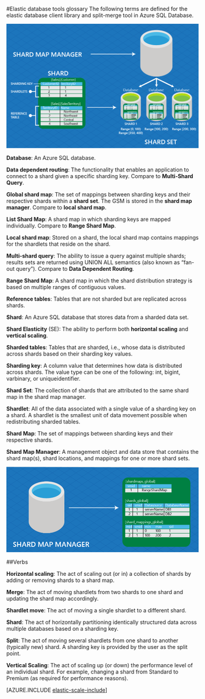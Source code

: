 <properties 
    pageTitle="Elastic database tools glossary" 
    description="Explanation of terms used for elastic database tools" 
    services="sql-database" 
    documentationCenter="" 
    manager="jeffreyg" 
    authors="sidneyh" 
    editor=""/>

<tags 
    ms.service="sql-database" 
    ms.workload="sql-database" 
    ms.tgt_pltfrm="na" 
    ms.devlang="na" 
    ms.topic="article" 
    ms.date="04/17/2015" 
    ms.author="sidneyh"/>

#Elastic database tools glossary
The following terms are defined for the elastic database client library and split-merge tool in Azure SQL Database.

![Elastic Scale terms][1]

**Database**: An Azure SQL database. 

**Data dependent routing**: The functionality that enables an application to connect to a shard given a specific sharding key. Compare to **Multi-Shard Query**.

**Global shard map**: The set of mappings between sharding keys and their respective shards within a **shard set**. The GSM is stored in the **shard map manager**. Compare to **local shard map**.

**List Shard Map**: A shard map in which sharding keys are mapped individually. Compare to **Range Shard Map**.   

**Local shard map**: Stored on a shard, the local shard map contains mappings for the shardlets that reside on the shard.


**Multi-shard query**: The ability to issue a query against multiple shards; results sets are returned using UNION ALL semantics (also known as “fan-out query”). Compare to **Data Dependent Routing**.

**Range Shard Map**: A shard map in which the shard distribution strategy is based on multiple ranges of contiguous values. 


**Reference tables**: Tables that are not sharded but are replicated across shards. 

**Shard**: An Azure SQL database that stores data from a sharded data set. 

**Shard Elasticity** (SE): The ability to perform both **horizontal scaling** and **vertical scaling**.

**Sharded tables**: Tables that are sharded, i.e., whose data is distributed across shards based on their sharding key values. 

**Sharding key**: A column value that determines how data is distributed across shards. The value type can be one of the following: int, bigint, varbinary, or uniqueidentifier. 

**Shard Set**: The collection of shards that are attributed to the same shard map in the shard map manager.  

**Shardlet**: All of the data associated with a single value of a sharding key on a shard. A shardlet is the smallest unit of data movement possible when redistributing sharded tables. 

**Shard Map**: The set of mappings between sharding keys and their respective shards.

**Shard Map Manager**: A management object and data store that contains the shard map(s), shard locations, and mappings for one or more shard sets.

![Mappings][2]


##Verbs

**Horizontal scaling**: The act of scaling out (or in) a collection of shards by adding or removing shards to a shard map.

**Merge**: The act of moving shardlets from two shards to one shard and updating the shard map accordingly.

**Shardlet move**: The act of moving a single shardlet to a different shard. 

**Shard**: The act of horizontally partitioning identically structured data across multiple databases based on a sharding key.

**Split**: The act of moving several shardlets from one shard to another (typically new) shard. A sharding key is provided by the user as the split point.

**Vertical Scaling**: The act of scaling up (or down) the performance level of an individual shard. For example, changing a shard from Standard to Premium (as required for performance reasons). 

[AZURE.INCLUDE [elastic-scale-include](../../includes/elastic-scale-include.md)]  

<!--Image references-->
[1]: ./media/sql-database-elastic-scale-glossary/glossary.png
[2]: ./media/sql-database-elastic-scale-glossary/mappings.png
 